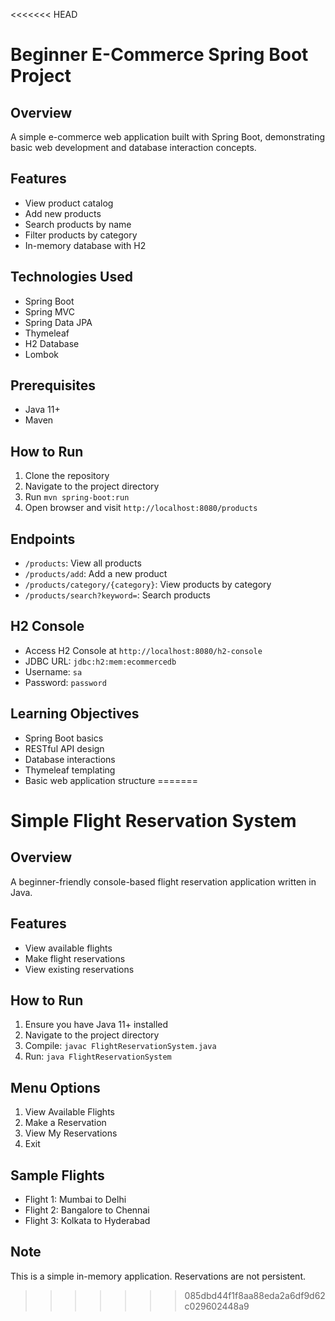 <<<<<<< HEAD
# Beginner E-Commerce Spring Boot Project

## Overview
A simple e-commerce web application built with Spring Boot, demonstrating basic web development and database interaction concepts.

## Features
- View product catalog
- Add new products
- Search products by name
- Filter products by category
- In-memory database with H2

## Technologies Used
- Spring Boot
- Spring MVC
- Spring Data JPA
- Thymeleaf
- H2 Database
- Lombok

## Prerequisites
- Java 11+
- Maven

## How to Run
1. Clone the repository
2. Navigate to the project directory
3. Run `mvn spring-boot:run`
4. Open browser and visit `http://localhost:8080/products`

## Endpoints
- `/products`: View all products
- `/products/add`: Add a new product
- `/products/category/{category}`: View products by category
- `/products/search?keyword=`: Search products

## H2 Console
- Access H2 Console at `http://localhost:8080/h2-console`
- JDBC URL: `jdbc:h2:mem:ecommercedb`
- Username: `sa`
- Password: `password`

## Learning Objectives
- Spring Boot basics
- RESTful API design
- Database interactions
- Thymeleaf templating
- Basic web application structure
=======
# Simple Flight Reservation System

## Overview
A beginner-friendly console-based flight reservation application written in Java.

## Features
- View available flights
- Make flight reservations
- View existing reservations

## How to Run
1. Ensure you have Java 11+ installed
2. Navigate to the project directory
3. Compile: `javac FlightReservationSystem.java`
4. Run: `java FlightReservationSystem`

## Menu Options
1. View Available Flights
2. Make a Reservation
3. View My Reservations
4. Exit

## Sample Flights
- Flight 1: Mumbai to Delhi
- Flight 2: Bangalore to Chennai
- Flight 3: Kolkata to Hyderabad

## Note
This is a simple in-memory application. Reservations are not persistent.
>>>>>>> 085dbd44f1f8aa88eda2a6df9d62c029602448a9
